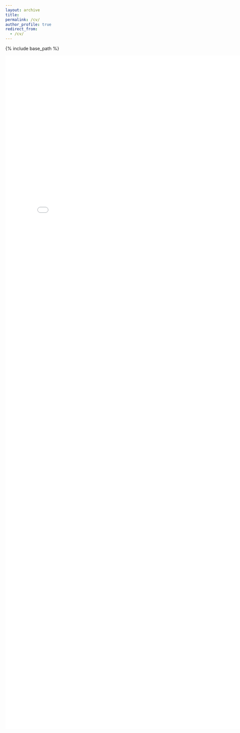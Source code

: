 ```yaml
---
layout: archive
title: 
permalink: /cv/
author_profile: true
redirect_from: 
  - /cv/
---
```


{% include base_path %}

<embed src="../images/CV_JulienBoussard.pdf" width="800px" height="2100px" /> 
